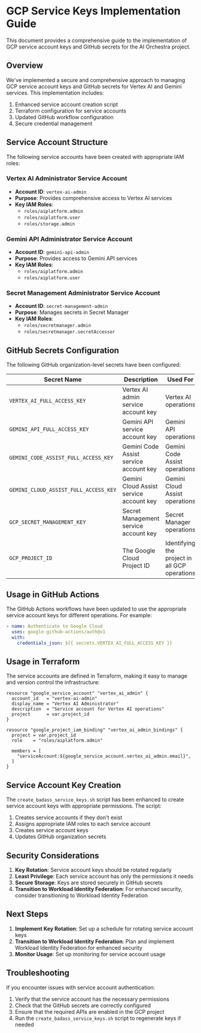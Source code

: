 # GCP Service Keys Implementation Guide

This document provides a comprehensive guide to the implementation of GCP service account keys and GitHub secrets for the AI Orchestra project.

## Overview

We've implemented a secure and comprehensive approach to managing GCP service account keys and GitHub secrets for Vertex AI and Gemini services. This implementation includes:

1. Enhanced service account creation script
2. Terraform configuration for service accounts
3. Updated GitHub workflow configuration
4. Secure credential management

## Service Account Structure

The following service accounts have been created with appropriate IAM roles:

### Vertex AI Administrator Service Account

- **Account ID**: `vertex-ai-admin`
- **Purpose**: Provides comprehensive access to Vertex AI services
- **Key IAM Roles**:
  - `roles/aiplatform.admin`
  - `roles/aiplatform.user`
  - `roles/storage.admin`

### Gemini API Administrator Service Account

- **Account ID**: `gemini-api-admin`
- **Purpose**: Provides access to Gemini API services
- **Key IAM Roles**:
  - `roles/aiplatform.admin`
  - `roles/aiplatform.user`

### Secret Management Administrator Service Account

- **Account ID**: `secret-management-admin`
- **Purpose**: Manages secrets in Secret Manager
- **Key IAM Roles**:
  - `roles/secretmanager.admin`
  - `roles/secretmanager.secretAccessor`

## GitHub Secrets Configuration

The following GitHub organization-level secrets have been configured:

| Secret Name | Description | Used For |
|-------------|-------------|----------|
| `VERTEX_AI_FULL_ACCESS_KEY` | Vertex AI admin service account key | Vertex AI operations |
| `GEMINI_API_FULL_ACCESS_KEY` | Gemini API service account key | Gemini API operations |
| `GEMINI_CODE_ASSIST_FULL_ACCESS_KEY` | Gemini Code Assist service account key | Gemini Code Assist operations |
| `GEMINI_CLOUD_ASSIST_FULL_ACCESS_KEY` | Gemini Cloud Assist service account key | Gemini Cloud Assist operations |
| `GCP_SECRET_MANAGEMENT_KEY` | Secret Management service account key | Secret Manager operations |
| `GCP_PROJECT_ID` | The Google Cloud Project ID | Identifying the project in all GCP operations |

## Usage in GitHub Actions

The GitHub Actions workflows have been updated to use the appropriate service account keys for different operations. For example:

```yaml
- name: Authenticate to Google Cloud
  uses: google-github-actions/auth@v1
  with:
    credentials_json: ${{ secrets.VERTEX_AI_FULL_ACCESS_KEY }}
```

## Usage in Terraform

The service accounts are defined in Terraform, making it easy to manage and version control the infrastructure:

```hcl
resource "google_service_account" "vertex_ai_admin" {
  account_id   = "vertex-ai-admin"
  display_name = "Vertex AI Administrator"
  description  = "Service account for Vertex AI operations"
  project      = var.project_id
}

resource "google_project_iam_binding" "vertex_ai_admin_bindings" {
  project = var.project_id
  role    = "roles/aiplatform.admin"
  
  members = [
    "serviceAccount:${google_service_account.vertex_ai_admin.email}",
  ]
}
```

## Service Account Key Creation

The `create_badass_service_keys.sh` script has been enhanced to create service account keys with appropriate permissions. The script:

1. Creates service accounts if they don't exist
2. Assigns appropriate IAM roles to each service account
3. Creates service account keys
4. Updates GitHub organization secrets

## Security Considerations

1. **Key Rotation**: Service account keys should be rotated regularly
2. **Least Privilege**: Each service account has only the permissions it needs
3. **Secure Storage**: Keys are stored securely in GitHub secrets
4. **Transition to Workload Identity Federation**: For enhanced security, consider transitioning to Workload Identity Federation

## Next Steps

1. **Implement Key Rotation**: Set up a schedule for rotating service account keys
2. **Transition to Workload Identity Federation**: Plan and implement Workload Identity Federation for enhanced security
3. **Monitor Usage**: Set up monitoring for service account usage

## Troubleshooting

If you encounter issues with service account authentication:

1. Verify that the service account has the necessary permissions
2. Check that the GitHub secrets are correctly configured
3. Ensure that the required APIs are enabled in the GCP project
4. Run the `create_badass_service_keys.sh` script to regenerate keys if needed